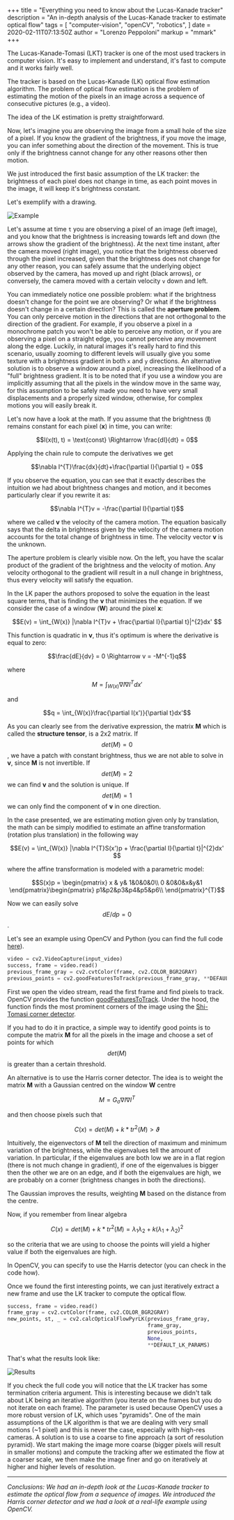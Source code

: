 +++
title = "Everything you need to know about the Lucas-Kanade tracker"
description = "An in-depth analysis of the Lucas-Kanade tracker to estimate optical flow"
tags = [
    "computer-vision",
    "openCV",
    "robotics",
]
date = 2020-02-11T07:13:50Z
author = "Lorenzo Peppoloni"
markup = "mmark"
+++

The Lucas-Kanade-Tomasi (LKT) tracker is one of the most used trackers in computer vision. It's easy to implement and understand, it's fast to compute and it works fairly well.

The tracker is based on the Lucas-Kanade (LK) optical flow estimation algorithm. The problem of optical flow estimation is the problem of estimating the motion of the pixels in an image across a sequence of consecutive pictures (e.g., a video).
  
The idea of the LK estimation is pretty straightforward. 

Now, let's imagine you are observing the image from a small hole of the size of a pixel. If you know the gradient of the brightness, if you move the image, you can infer something about the direction of the movement. This is true only if the brightness cannot change for any other reasons other then motion. 

We just introduced the first basic assumption of the LK tracker: the brightness of each pixel does not change in time, as each point moves in the image, it will keep it's brightness constant. 

Let's exemplify with a drawing.

![Example](/lktracker/lk_pix.png)

Let's assume at time `t` you are observing a pixel of an image (left image), and you know that the brightness is increasing towards left and down (the arrows show the gradient of the brightness). At the next time instant, after the camera moved (right image), you notice that the brightness observed through the pixel increased, given that the brightness does not change for any other reason, you can safely assume that the underlying object observed by the camera, has moved up and right (black arrows), or conversely, the camera moved with a certain velocity `v` down and left.



You can immediately notice one possible problem: what if the brightness doesn't change for the point we are observing? Or what if the brightness doesn't change in a certain direction?
This is called the **aperture problem**. You can only perceive motion in the directions that are not orthogonal to the direction of the gradient. For example, if you observe a pixel in a monochrome patch you won't be able to perceive any motion, or if you are observing a pixel on a straight edge, you cannot perceive any movement along the edge. Luckily, in natural images it's really hard to find this scenario, usually zooming to different levels will usually give you some texture with a brightness gradient in both `x` and `y` directions.
An alternative solution is to observe a window around a pixel, increasing the likelihood of a "full" brightness gradient. It is to be noted that if you use a window you are implicitly assuming that all the pixels in the window move in the same way, for this assumption to be safely made you need to have very small displacements and a properly sized window, otherwise, for complex motions you will easily break it.

Let's now have a look at the math. If you assume that the brightness (**I**) remains constant for each pixel (**x**) in time, you can write:

$$I(x(t), t) = \text{const} \Rightarrow \frac{dI}{dt} = 0$$

Applying the chain rule to compute the derivatives we get

$$\nabla I^{T}\frac{dx}{dt}+\frac{\partial I}{\partial t} = 0$$

If you observe the equation, you can see that it exactly describes the intuition we had about brightness changes and motion, and it becomes particularly clear if you rewrite it as:

$$\nabla I^{T}v = -\frac{\partial I}{\partial t}$$

where we called **v** the velocity of the camera motion. The equation basically says that the delta in brightness given by the velocity of the camera motion accounts for the total change of brightness in time. The velocity vector **v** is the unknown. 

The aperture problem is clearly visible now. On the left, you have the scalar product of the gradient of the brightness and the velocity of motion. Any velocity orthogonal to the gradient will result in a null change in brightness, thus every velocity will satisfy the equation. 

In the LK paper the authors proposed to solve the equation in the least square terms, that is finding the **v** that minimizes the equation. If we consider the case of a window (**W**) around the pixel **x**:

$$E(v) = \int_{W(x)} |\nabla I^{T}v + \frac{\partial I}{\partial t}|^{2}dx' $$

This function is quadratic in **v**, thus it's optimum is where the derivative is equal to zero:

$$\frac{dE}{dv} = 0 \Rightarrow v = -M^{-1}q$$

where


$$M = \int_{W(x)}\nabla I\nabla I ^{T}dx'$$

and

$$q = \int_{W(x)}\frac{\partial I(x')}{\partial t}dx'$$

As you can clearly see from the derivative expression, the matrix **M** which is called the **structure tensor**, is a 2x2 matrix. If $$det(M) = 0$$, we have a patch with constant brightness, thus we are not able to solve in **v**, since **M** is not invertible. If $$det(M) = 2$$ we can find **v** and the solution is unique. If $$det(M) = 1$$ we can only find the component of **v** in one direction. 

In the case presented, we are estimating motion given only by translation, the math can be simply modified to estimate an affine transformation (rotation plus translation) in the following way

$$E(v) = \int_{W(x)} |\nabla I^{T}S(x')p + \frac{\partial I}{\partial t}|^{2}dx' $$

where the affine transformation is modeled with a parametric model:

$$S(x)p = \begin{pmatrix}
x & y& 1&0&0&0\\
0 &0&0&x&y&1
\end{pmatrix}\begin{pmatrix}
p1&p2&p3&p4&p5&p6\\
\end{pmatrix}^{T}$$

Now we can easily solve $$dE/dp = 0$$.

Let's see an example using OpenCV and Python (you can find the full code [here](https://github.com/LorePep/blogposts_code/tree/master/lkt-tracker)).

```python
video = cv2.VideoCapture(input_video) 
success, frame = video.read()
previous_frame_gray = cv2.cvtColor(frame, cv2.COLOR_BGR2GRAY)
previous_points = cv2.goodFeaturesToTrack(previous_frame_gray, **DEFAULT_FEATURES_PARAMS)
```
First we open the video stream, read the first frame and find pixels to track.
OpenCV provides the function [goodFeaturesToTrack](https://docs.opencv.org/2.4/modules/imgproc/doc/feature_detection.html). Under the hood, the function finds the most prominent corners of the image using the [Shi-Tomasi corner detector](https://opencv-python-tutroals.readthedocs.io/en/latest/py_tutorials/py_feature2d/py_shi_tomasi/py_shi_tomasi.html). 

If you had to do it in practice, a simple way to identify good points is to compute the matrix **M** for all the pixels in the image and choose a set of points for which $$det(M)$$ is greater than a certain threshold. 

An alternative is to use the Harris corner detector. The idea is to weight the matrix **M** with a Gaussian centred on the window **W** centre

$$M =  G_{\sigma}\nabla I \nabla I ^{T}$$

and then choose pixels such that

$$C(x) = det(M) + k*tr^{2}(M) > \vartheta $$

Intuitively, the eigenvectors of **M** tell the direction of maximum and minimum variation of the brightness, while the eigenvalues tell the amount of variation. In particular, if the eigenvalues are both low we are in a flat region (there is not much change in gradient), if one of the eigenvalues is bigger then the other we are on an edge, and if both the eigenvalues are high, we are probably on a corner (brightness changes in both the directions).

The Gaussian improves the results, weighting **M** based on the distance from the centre.

Now, if you remember from linear algebra

$$C(x) = det(M) + k*tr^{2}(M) = \lambda_1 \lambda_2 + k(\lambda_1+\lambda_2)^{2}$$

so the criteria that we are using to choose the points will yield a higher value if both the eigenvalues are high.

In OpenCV, you can specify to use the Harris detector (you can check in the code how).

Once we found the first interesting points, we can just iteratively extract a new frame and use the LK tracker to compute the optical flow.
```python
success, frame = video.read()
frame_gray = cv2.cvtColor(frame, cv2.COLOR_BGR2GRAY)
new_points, st, _ = cv2.calcOpticalFlowPyrLK(previous_frame_gray,
                                             frame_gray,
                                             previous_points, 
                                             None,
                                             **DEFAULT_LK_PARAMS)
```
That's what the results look like:

![Results](/lktracker/lkt.gif)

If you check the full code you will notice that the LK tracker has some termination criteria argument. This is interesting because we didn't talk about LK being an iterative algorithm (you iterate on the frames but you do not iterate on each frame). The parameter is used because OpenCV uses a more robust version of LK, which uses "pyramids". One of the main assumptions of the LK algorithm is that we are dealing with very small motions (~1 pixel) and this is never the case, especially with high-res cameras. A solution is to use a coarse to fine approach (a sort of resolution pyramid). We start making the image more coarse (bigger pixels will result in smaller motions) and compute the tracking after we estimated the flow at a coarser scale, we then make the image finer and go on iteratively at higher and higher levels of resolution.

* * *
*Conclusions: We had an in-depth look at the Lucas-Kanade tracker to estimate the optical flow from a sequence of images. We introduced the Harris corner detector and we had a look at a real-life example using OpenCV.*